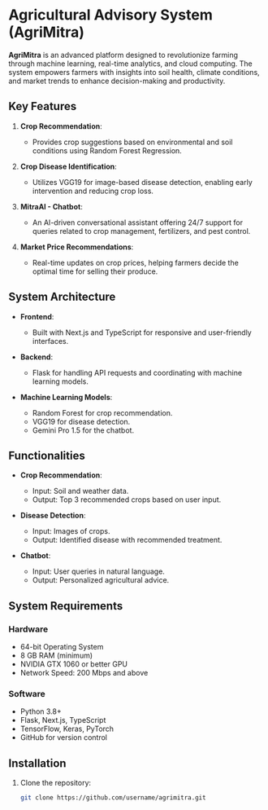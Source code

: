 # Agricultural Advisory System (AgriMitra)

**AgriMitra** is an advanced platform designed to revolutionize farming through machine learning, real-time analytics, and cloud computing. The system empowers farmers with insights into soil health, climate conditions, and market trends to enhance decision-making and productivity.

## Key Features

1. **Crop Recommendation**:
   - Provides crop suggestions based on environmental and soil conditions using Random Forest Regression.

2. **Crop Disease Identification**:
   - Utilizes VGG19 for image-based disease detection, enabling early intervention and reducing crop loss.

3. **MitraAI - Chatbot**:
   - An AI-driven conversational assistant offering 24/7 support for queries related to crop management, fertilizers, and pest control.

4. **Market Price Recommendations**:
   - Real-time updates on crop prices, helping farmers decide the optimal time for selling their produce.

## System Architecture

- **Frontend**: 
  - Built with Next.js and TypeScript for responsive and user-friendly interfaces.

- **Backend**:
  - Flask for handling API requests and coordinating with machine learning models.

- **Machine Learning Models**:
  - Random Forest for crop recommendation.
  - VGG19 for disease detection.
  - Gemini Pro 1.5 for the chatbot.

## Functionalities

- **Crop Recommendation**:
  - Input: Soil and weather data.
  - Output: Top 3 recommended crops based on user input.

- **Disease Detection**:
  - Input: Images of crops.
  - Output: Identified disease with recommended treatment.

- **Chatbot**:
  - Input: User queries in natural language.
  - Output: Personalized agricultural advice.

## System Requirements

### Hardware
- 64-bit Operating System
- 8 GB RAM (minimum)
- NVIDIA GTX 1060 or better GPU
- Network Speed: 200 Mbps and above

### Software
- Python 3.8+
- Flask, Next.js, TypeScript
- TensorFlow, Keras, PyTorch
- GitHub for version control

## Installation

1. Clone the repository:
   ```bash
   git clone https://github.com/username/agrimitra.git

